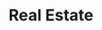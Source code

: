 ---
id: 61
title : Real Estate
linkurl: https://kutt.it/6MHokW
fitur: aspekpajak
category: aspekpajak
createdTime : 31/07/2019
modifiedTime : 26/12/2019
topik: Versi Lengkap
img: real-estate (2).png
---